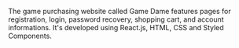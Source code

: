 The game purchasing website called Game Dame features pages for registration, login, password recovery, shopping cart, and account informations. It's developed using React.js, HTML, CSS and Styled Components.
